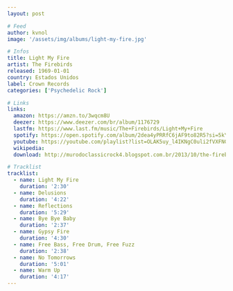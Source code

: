 ```yaml
---
layout: post

# Feed
author: kvnol
image: '/assets/img/albums/light-my-fire.jpg'

# Infos
title: Light My Fire
artist: The Firebirds
released: 1969-01-01
country: Estados Unidos
label: Crown Records
categories: ['Psychedelic Rock']

# Links
links:
  amazon: https://amzn.to/3wqcm8U
  deezer: https://www.deezer.com/br/album/1176729
  lastfm: https://www.last.fm/music/The+Firebirds/Light+My+Fire
  spotify: https://open.spotify.com/album/2dea4yPRRfC6jAF9to82R5?si=5kY6GBN2R7Wi4kXdfR5BTg
  youtube: https://youtube.com/playlist?list=OLAK5uy_l4IKNgC0uli2fVXFNGvqTbzUAzRWHqlV0
  wikipedia:
  download: http://murodoclassicrock4.blogspot.com.br/2013/10/the-firebirds-light-my-fire-1969.html

# Tracklist
tracklist:
  - name: Light My Fire
    duration: '2:30'
  - name: Delusions
    duration: '4:22'
  - name: Reflections
    duration: '5:29'
  - name: Bye Bye Baby
    duration: '2:37'
  - name: Gypsy Fire
    duration: '4:30'
  - name: Free Bass, Free Drum, Free Fuzz
    duration: '2:38'
  - name: No Tomorrows
    duration: '5:01'
  - name: Warm Up
    duration: '4:17'
---
```

